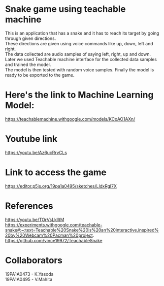 # Snake game using teachable machine  

This is an application that has a snake and it has to reach its target by going through given directions.   
These directions are given using voice commands like up, down, left and right.  
The data collected are audio samples of saying left, right, up and down.  
Later we used Teachable machine interface for the collected data samples and trained the model.  
The model is then tested with random voice samples.
Finally the model is ready to be exported to the game.



# Here's the link to Machine Learning Model:  
https://teachablemachine.withgoogle.com/models/KCoAO1AXn/


# Youtube link   
https://youtu.be/Az6ucRrvCLs  



# Link to access the game  
https://editor.p5js.org/19pa1a0495/sketches/LIdxRgI7X



# References

https://youtu.be/TOrVsLklltM   
https://experiments.withgoogle.com/teachable-snake#:~:text=Teachable%20Snake%20is%20an%20interactive,inspired%20by%20Webcam%20Pacman%20project.
https://github.com/vince19972/TeachableSnake

# Collaborators

19PA1A0473 - K.Yasoda   
19PA1A0495 - V.Mahita


 
